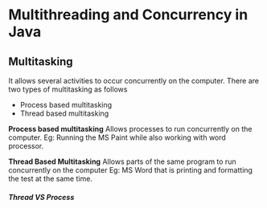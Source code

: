 # Multithreading and Concurrency in Java

## Multitasking
It allows several activities to occur concurrently on the computer.
There are two types of multitasking as follows
 - Process based multitasking
 - Thread based multitasking


**Process based multitasking**
Allows processes to run concurrently on the computer.
Eg: Running the MS Paint while also working with word processor.

**Thread Based Multitasking**
Allows parts of the same program to run concurrently on the computer
Eg: MS Word that is printing and formatting the test at the same time.

##### Thread VS Process
